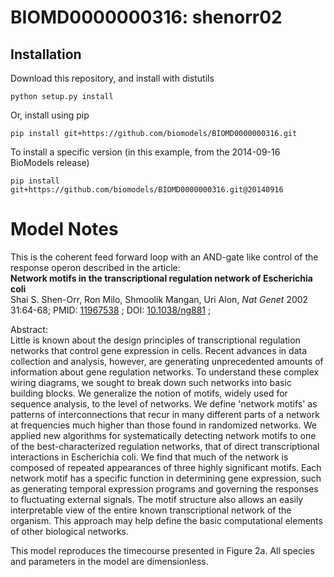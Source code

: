 # BIOMD0000000316: shenorr02

## Installation

Download this repository, and install with distutils

`python setup.py install`

Or, install using pip

`pip install git+https://github.com/biomodels/BIOMD0000000316.git`

To install a specific version (in this example, from the 2014-09-16 BioModels release)

`pip install git+https://github.com/biomodels/BIOMD0000000316.git@20140916`


# Model Notes


This is the coherent feed forward loop with an AND-gate like control of the
response operon described in the article:  
**Network motifs in the transcriptional regulation network of Escherichia coli**   
Shai S. Shen-Orr, Ron Milo, Shmoolik Mangan, Uri Alon, _Nat Genet_ 2002
31:64-68; PMID: [11967538](http://www.ncbi.nlm.nih.gov/pubmed/11967538) ; DOI:
[10.1038/ng881](http://dx.doi.org/10.1038/ng881) ;

Abstract:  
Little is known about the design principles of transcriptional regulation
networks that control gene expression in cells. Recent advances in data
collection and analysis, however, are generating unprecedented amounts of
information about gene regulation networks. To understand these complex wiring
diagrams, we sought to break down such networks into basic building blocks. We
generalize the notion of motifs, widely used for sequence analysis, to the
level of networks. We define 'network motifs' as patterns of interconnections
that recur in many different parts of a network at frequencies much higher
than those found in randomized networks. We applied new algorithms for
systematically detecting network motifs to one of the best-characterized
regulation networks, that of direct transcriptional interactions in
Escherichia coli. We find that much of the network is composed of repeated
appearances of three highly significant motifs. Each network motif has a
specific function in determining gene expression, such as generating temporal
expression programs and governing the responses to fluctuating external
signals. The motif structure also allows an easily interpretable view of the
entire known transcriptional network of the organism. This approach may help
define the basic computational elements of other biological networks.

This model reproduces the timecourse presented in Figure 2a. All species and
parameters in the model are dimensionless.


